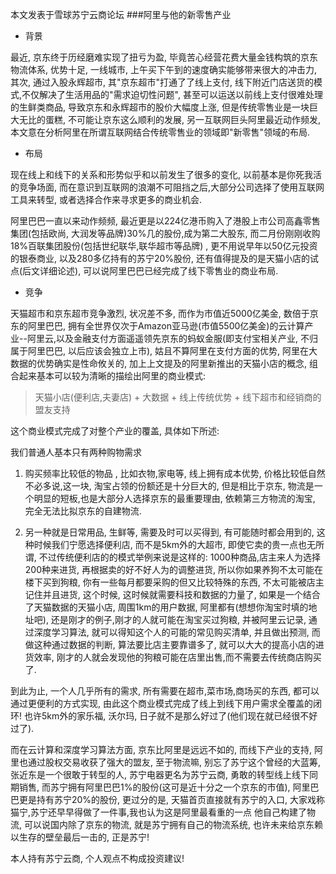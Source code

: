 本文发表于雪球苏宁云商论坛
###阿里与他的新零售产业
* 背景

最近, 京东终于历经磨难实现了扭亏为盈, 毕竟苦心经营花费大量金钱构筑的京东物流体系, 优势十足, 一线城市, 上午买下午到的速度确实能够带来很大的冲击力, 其次, 通过入股永辉超市, 其"京东超市"打通了了线上支付, 线下附近门店送货的模式,不仅解决了生活用品的"需求迫切性问题", 甚至可以运送以前线上支付很难处理的生鲜类商品, 导致京东和永辉超市的股价大幅度上涨, 但是传统零售业是一块巨大无比的蛋糕, 不可能让京东这么顺利的发展, 另一互联网巨头阿里最近动作频发, 本文意在分析阿里在所谓互联网结合传统零售业的领域即"新零售"领域的布局.

* 布局

现在线上和线下的关系和形势似乎和以前发生了很多的变化, 以前基本是你死我活的竞争场面, 而在意识到互联网的浪潮不可阻挡之后,大部分公司选择了使用互联网工具来转型, 或者选择合作来寻求更多的商业机会.

阿里巴巴一直以来动作频频, 最近更是以224亿港币购入了港股上市公司高鑫零售集团(包括欧尚, 大润发等品牌)30%几的股份,成为第二大股东,
而二月份刚刚收购18%百联集团股份(包括世纪联华,联华超市等品牌) , 更不用说早年以50亿元投资的银泰商业, 以及280多亿持有的苏宁20%股份, 还有值得提及的是天猫小店的试点(后文详细论述), 可以说阿里巴巴已经完成了线下零售业的商业布局.

* 竞争


天猫超市和京东超市竞争激烈, 状况差不多, 而作为市值近5000亿美金, 数倍于京东的阿里巴巴, 拥有全世界仅次于Amazon亚马逊(市值5500亿美金)的云计算产业--阿里云,以及金融支付方面遥遥领先京东的蚂蚁金服(即支付宝相关产业, 不归属于阿里巴巴, 以后应该会独立上市), 姑且不算阿里在支付方面的优势, 阿里在大数据的优势确实是性命攸关的, 加上上文提及的阿里新推出的天猫小店的概念, 组合起来基本可以较为清晰的描绘出阿里的商业模式:
>天猫小店(便利店,夫妻店) + 大数据 + 线上传统优势 + 线下超市和经销商的盟友支持

这个商业模式完成了对整个产业的覆盖, 具体如下所述:


我们普通人基本只有两种购物需求


1. 购买频率比较低的物品 , 比如衣物,家电等, 线上拥有成本优势, 价格比较低自然不必多说,这一块, 淘宝占领的份额还是十分巨大的, 但是相比于京东, 物流是一个明显的短板,也是大部分人选择京东的最重要理由, 依赖第三方物流的淘宝, 完全无法比拟京东的自建物流.


2. 另一种就是日常用品, 生鲜等, 需要及时可以买得到, 有可能随时都会用到的, 这种时候我们宁愿选择便利店, 而不是5km外的大超市, 即使它卖的贵一点也无所谓, 不过传统便利店的的模式举例来说是这样的: 1000种商品,店主来人为选择200种来进货, 再根据卖的好不好人为的调整进货, 所以你如果养狗不太可能在楼下买到狗粮, 你有一些每月都要采购的但又比较特殊的东西, 不太可能被店主记住并且进货, 
这个时候, 这时候就需要科技和数据的力量了, 如果是一个结合了天猫数据的天猫小店, 周围1km的用户数据, 阿里都有(想想你淘宝时填的地址吧), 还是刚才的例子,刚才的人就可能在淘宝买过狗粮, 并被阿里云记录, 通过深度学习算法, 就可以得知这个人的可能的常见购买清单, 并且做出预测, 而做这种通过数据的判断, 算法要比店主要靠谱多了, 就可以大大的提高小店的进货效率, 刚才的人就会发现他的狗粮可能在店里出售,而不需要去传统商店购买了.

到此为止, 一个人几乎所有的需求, 所有需要在超市,菜市场,商场买的东西, 都可以通过更便利的方式实现, 由此这个商业模式完成了线上到线下用户需求全覆盖的闭环! 也许5km外的家乐福, 沃尔玛, 日子就不是那么好过了(他们现在就已经很不好过了).


而在云计算和深度学习算法方面, 京东比阿里是远远不如的, 而线下产业的支持, 阿里也通过股权交易收获了强大的盟友, 至于物流嘛, 别忘了苏宁这个曾经的大蓝筹, 张近东是一个很敢于转型的人, 苏宁电器更名为苏宁云商, 勇敢的转型线上线下同期销售, 而苏宁拥有阿里巴巴1%的股份(这可是近十分之一个京东的市值), 阿里巴巴更是持有苏宁20%的股份, 更过分的是, 天猫首页直接就有苏宁的入口, 大家戏称猫宁,苏宁还早早得做了一件事,我也认为这是阿里最看重的一点 他自己构建了物流, 可以说国内除了京东的物流, 就是苏宁拥有自己的物流系统, 也许未来给京东赖以生存的壁垒最后一击的, 正是苏宁!

本人持有苏宁云商, 个人观点不构成投资建议!

